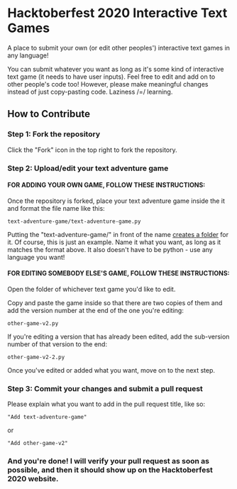 # Hacktoberfest 2020 Interactive Text Games
A place to submit your own (or edit other peoples') interactive text games in any language!

You can submit whatever you want as long as it's some kind of interactive text game (it needs to have user inputs).
Feel free to edit and add on to other people's code too! However, please make meaningful changes instead of just copy-pasting code. Laziness /=/ learning.

## How to Contribute


### Step 1: Fork the repository

Click the "Fork" icon in the top right to fork the repository.



### Step 2: Upload/edit your text adventure game

#### FOR ADDING YOUR OWN GAME, FOLLOW THESE INSTRUCTIONS:

Once the repository is forked, place your text adventure game inside the it and format the file name like this:

`text-adventure-game/text-adventure-game.py` 

Putting the "text-adventure-game/" in front of the name [creates a folder](https://camo.githubusercontent.com/29f2fd0f075716239c61d9cd7dd58c5b02ca297a/687474703a2f2f692e737461636b2e696d6775722e636f6d2f3949666d6a2e676966) for it.
Of course, this is just an example. Name it what you want, as long as it matches the format above. It also doesn't have to be python - use any language you want!


#### FOR EDITING SOMEBODY ELSE'S GAME, FOLLOW THESE INSTRUCTIONS:

Open the folder of whichever text game you'd like to edit.

Copy and paste the game inside so that there are two copies of them and add the version number at the end of the one you're editing:

`other-game-v2.py`

If you're editing a version that has already been edited, add the sub-version number of that version to the end:

`other-game-v2-2.py`

Once you've edited or added what you want, move on to the next step.



### Step 3: Commit your changes and submit a pull request

Please explain what you want to add in the pull request title, like so:

`"Add text-adventure-game"`

or

`"Add other-game-v2"`

### And you're done! I will verify your pull request as soon as possible, and then it should show up on the Hacktoberfest 2020 website.

